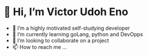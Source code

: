# 👋 Hi, I’m Victor Udoh Eno
- 👀 I’m a highly motivated self-studying developer
- 🌱 I’m currently learning goLang, python and DevOpps 
- 💞️ I’m looking to collaborate on a project 
- 📫 How to reach me ...

<!---
logicSynth/logicSynth is a ✨ special ✨ repository because its `README.md` (this file) appears on your GitHub profile.
You can click the Preview link to take a look at your changes.
--->
